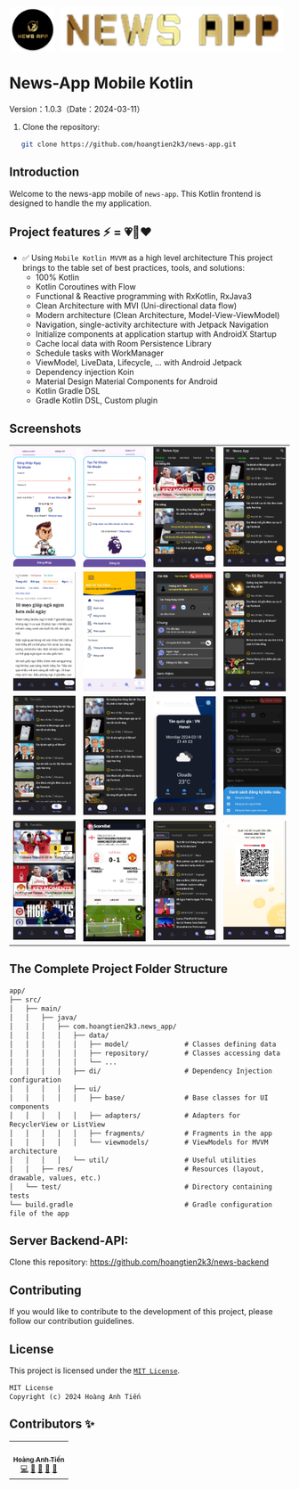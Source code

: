 <div style="display: flex; justify-content: center;">
    <img src="screenshots/news_app_logo_round.png" alt="name_logo" style="width: 80px; height: auto; margin-right: 10px;" />
    <img src="screenshots/name_logo.png" alt="name_logo" style="width: 400px; height: auto; margin-right: 10px;" />
</div>

# News-App Mobile Kotlin

Version：1.0.3（Date：2024-03-11）

1. Clone the repository:

```bash
   git clone https://github.com/hoangtien2k3/news-app.git
```

## Introduction

Welcome to the news-app mobile of `news-app`. This Kotlin frontend is designed to handle the my
application.

## Project features ⚡ = 💗💎❤️

- ✅ Using `Mobile Kotlin MVVM` as a high level architecture
  This project brings to the table set of best practices, tools, and solutions:
    - 100% Kotlin
    - Kotlin Coroutines with Flow
    - Functional & Reactive programming with RxKotlin, RxJava3
    - Clean Architecture with MVI (Uni-directional data flow)
    - Modern architecture (Clean Architecture, Model-View-ViewModel)
    - Navigation, single-activity architecture with Jetpack Navigation
    - Initialize components at application startup with AndroidX Startup
    - Cache local data with Room Persistence Library
    - Schedule tasks with WorkManager
    - ViewModel, LiveData, Lifecycle, ... with Android Jetpack
    - Dependency injection Koin
    - Material Design Material Components for Android
    - Kotlin Gradle DSL
    - Gradle Kotlin DSL, Custom plugin

## Screenshots

|                         |                         |                         |                         |
|:-----------------------:|:-----------------------:|:-----------------------:|:-----------------------:|
| ![](screenshots/1.jpg)  | ![](screenshots/2.jpg)  | ![](screenshots/3.jpg)  | ![](screenshots/4.jpg)  |
| ![](screenshots/5.jpg)  | ![](screenshots/6.jpg)  | ![](screenshots/7.jpg)  | ![](screenshots/8.jpg)  |
| ![](screenshots/9.jpg)  | ![](screenshots/10.jpg) | ![](screenshots/11.jpg) | ![](screenshots/12.jpg) |
| ![](screenshots/13.jpg) | ![](screenshots/14.jpg) | ![](screenshots/15.jpg) | ![](screenshots/16.png) |

## The Complete Project Folder Structure

```text
app/
├── src/
│   ├── main/
│   │   ├── java/
│   │   │   ├── com.hoangtien2k3.news_app/
│   │   │   │   ├── data/
│   │   │   │   │   ├── model/              # Classes defining data
│   │   │   │   │   ├── repository/         # Classes accessing data
│   │   │   │   │   └── ...
│   │   │   │   ├── di/                     # Dependency Injection configuration
│   │   │   │   ├── ui/
│   │   │   │   │   ├── base/               # Base classes for UI components
│   │   │   │   │   ├── adapters/           # Adapters for RecyclerView or ListView
│   │   │   │   │   ├── fragments/          # Fragments in the app
│   │   │   │   │   └── viewmodels/         # ViewModels for MVVM architecture
│   │   │   │   └── util/                   # Useful utilities
│   │   ├── res/                            # Resources (layout, drawable, values, etc.)
│   └── test/                               # Directory containing tests
└── build.gradle                            # Gradle configuration file of the app
```

## Server Backend-API:

Clone this repository: https://github.com/hoangtien2k3/news-backend

## Contributing

If you would like to contribute to the development of this project, please follow our contribution
guidelines.

## License

This project is licensed under the [`MIT License`](LICENSE).

```text
MIT License
Copyright (c) 2024 Hoàng Anh Tiến
```

## Contributors ✨

<!-- ALL-CONTRIBUTORS-LIST:START - Do not remove or modify this section -->
<!-- prettier-ignore-start -->
<!-- markdownlint-disable -->
<table>
  <tr>
    <td align="center"><a href="https://www.linkedin.com/in/hoangtien2k3/"><img src="https://avatars.githubusercontent.com/u/122768076?v=4?s=100" width="100px;" alt=""/><br /><sub><b>Hoàng Anh Tiến</b></sub></a><br /><a href="https://github.com/hoangtien2k3/news-app/commits?author=hoc081098" title="Code">💻</a> <a href="#maintenance-hoangtien2k3" title="Maintenance">🚧</a> <a href="#ideas-hoangtien2k3" title="Ideas, Planning, & Feedback">🤔</a> <a href="#design-hoangtien2k3" title="Design">🎨</a> <a href="https://github.com/hoangtien2k3/news-app/issues?q=author%hoangtien2k3" title="Bug reports">🐛</a></td>
  </tr>
</table>

<!-- markdownlint-restore -->
<!-- prettier-ignore-end -->

<!-- ALL-CONTRIBUTORS-LIST:END -->

